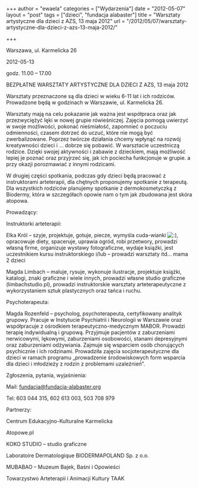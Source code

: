 +++
author = "ewaela"
categories = ["Wydarzenia"]
date = "2012-05-07"
layout = "post"
tags = ["dzieci", "fundacja alabaster"]
title = "Warsztaty artystyczne dla dzieci z AZS, 13 maja 2012"
url = "/2012/05/07/warsztaty-artystyczne-dla-dzieci-z-azs-13-maja-2012/"

+++

Warszawa, ul. Karmelicka 26
  
2012-05-13
  
godz. 11.00 – 17.00

BEZPŁATNE WARSZTATY ARTYSTYCZNE DLA DZIECI Z AZS, 13 maja 2012

Warsztaty przeznaczone są dla dzieci w wieku 6-11 lat i ich rodziców. Prowadzone będą w godzinach w Warszawie, ul. Karmelicka 26.
  
Warsztaty mają na celu pokazanie jak ważna jest współpraca oraz jak przezwyciężyć lęki w nowej grupie rówieśniczej. Zajęcia pomogą uwierzyć w swoje możliwości, pokonać nieśmiałość, zapomnieć o poczuciu odmienności, czasem dotrzeć do uczuć, które nie mogą być zwerbalizowane. Poprzez twórcze działania chcemy wpłynąć na rozwój kreatywności dzieci i … dobrze się pobawić. W warsztacie uczestniczą rodzice. Dzięki swojej aktywności i zabawie z dzieckiem, mają możliwość lepiej je poznać oraz przyjrzeć się, jak ich pociecha funkcjonuje w grupie. a przy okazji porozmawiać z innymi rodzicami.

<!--more-->


  
W drugiej części spotkania, podczas gdy dzieci będą pracować z instruktorami arteterapii, dla chętnych proponujemy spotkanie z terapeutą. Dla wszystkich rodziców planujemy spotkanie z dermokosmetyczką z Biodermy, która w szczegółach opowie nam o tym jak zbudowana jest skóra atopowa.

Prowadzący:
  
Instruktorki arteterapii:
  
Elka Król – szyje, projektuje, gotuje, piecze, wymyśla cuda-wianki ![:)][1], opracowuje diety, spaceruje, uprawia ogród, robi przetwory, prowadzi własną firme, organizuje wystawy fotograficzne, wydaje ksiąźki, jest uczestnikiem kursu instruktorskiego i/lub &#8211; prowadzi warsztaty itd&#8230; mama 2 dzieci
  
Magda Limbach – maluje, rysuje, wykonuje ilustracje, projektuje książki, katalogi, znaki graficzne i wiele innych, prowadzi własne studio graficzne (limbachstudio.pl), prowadzi instruktorskie warsztaty arteterapeutyczne z wykorzystaniem sztuk plastycznych oraz tańca i ruchu.

Psychoterapeuta:
  
Magda Rozenfeld – psycholog, psychoterapeuta, certyfikowany analityk grupowy. Pracuje w Instytucie Psychiatrii i Neurologii w Warszawie oraz współpracuje z ośrodkiem terapeutyczno-medycznym MABOR. Prowadzi terapię indywidualną i grupową. Przyjmuje pacjentów z zaburzeniami nerwicowymi, lękowymi, zaburzeniami osobowości, stanami depresyjnymi oraz zaburzeniami odżywiania. Zajmuje się wsparciem osób chorujących psychicznie i ich rodzinami. Prowadziła zajęcia socjoterapeutyczne dla dzieci w ramach programu „prowadzenie środowiskowych form wsparcia dla dzieci i młodzieży z rodzin z problemami uzależnień”.

Zgłoszenia, pytania, wyjaśnienia:
  
Mail: <a href="https://mail.google.com/mail/?view=cm&fs=1&tf=1&to=fundacja@fundacja-alabaster.org" target="_blank">fundacja@fundacja-alabaster.org</a>
  
Tel: 603 044 315, 602 613 003, 503 708 979

Partnerzy:
  
Centrum Edukacyjno-Kulturalne Karmelicka
  
Atopowe.pl
  
KOKO STUDIO – studio graficzne
  
Laboratoire Dermatologique BIODERMAPOLAND Sp. z o.o.
  
MUBABAO &#8211; Muzeum Bajek, Baśni i Opowieści
  
Towarzystwo Arteterapii i Animacji Kultury TAAK

 [1]: http://www.atopowe-zapalenie.pl/forum/images/smilies/icon_smile.gif "Smile"